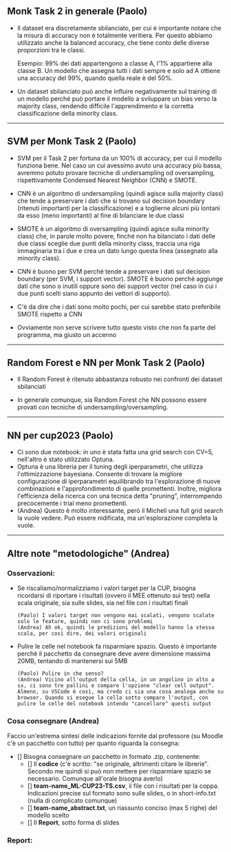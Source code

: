 ## Monk Task 2 in generale (Paolo)

- Il dataset era discretamente sbilanciato, per cui è importante notare che la misura di accuracy
non è totalmente veritiera. Per questo abbiamo utilizzato anche la balanced accuracy, che tiene conto
delle diverse proporzioni tra le classi.

    Esempio: 99% dei dati appartengono a classe A, l'1% appartiene alla classe B. Un modello che assegna
    tutti i dati sempre e solo ad A ottiene una accuracy del 99%, quando quella reale è del 50%.

- Un dataset sbilanciato può anche influire negativamente sul training di un modello perché può portare
il modello a sviluppare un bias verso la majority class, rendendo difficile l'apprendimento e la
corretta classificazione della minority class.

---  

## SVM per Monk Task 2 (Paolo)
- SVM per il Task 2 per fortuna da un 100% di accuracy, per cui il modello funziona bene. Nel caso un cui
avessimo avuto una accuracy più bassa, avremmo potuto provare tecniche di undersampling od oversampling,
rispettivamente Condensed Nearest Neighbor (CNN) e SMOTE.

- CNN è un algoritmo di undersampling (quindi agisce sulla majority class) che tende a preservare i dati
che si trovano sul decision boundary (ritenuti importanti per la classificazione) e a toglierne alcuni più
lontani da esso (meno importanti) al fine di bilanciare le due classi

- SMOTE è un algoritmo di oversampling (quindi agisce sulla minority class) che, in parole molto povere,
finché non ha bilanciato i dati delle due classi sceglie due punti della minority class, traccia una riga
immaginaria tra i due e crea un dato lungo questa linea (assegnato alla minority class).

- CNN è buono per SVM perché tende a preservare i dati sul decision boundary (per SVM, i support vector). SMOTE è
buono perché aggiunge dati che sono o inutili oppure sono dei support vector (nel caso in cui i due punti scelti
siano appunto dei vettori di supporto).

- C'è da dire che i dati sono molto pochi, per cui sarebbe stato preferibile SMOTE rispetto a CNN

- Ovviamente non serve scrivere tutto questo visto che non fa parte del programma, ma giusto un
accenno


---

## Random Forest e NN per Monk Task 2 (Paolo)

- Il Random Forest è ritenuto abbastanza robusto nei confronti dei dataset sbilanciati

- In generale comunque, sia Random Forest che NN possono essere provati con tecniche di undersampling/oversampling.

---

## NN per cup2023 (Paolo)

- Ci sono due notebook: in uno è stata fatta una grid search con CV=5, nell'altro è stato utilizzato Optuna.
- Optuna è una libreria per il tuning degli iperparametri, che utilizza l'ottimizzazione bayesiana. 
Consente di trovare la migliore configurazione di iperparametri equilibrando tra l'esplorazione di nuove 
combinazioni e l'approfondimento di quelle promettenti. Inoltre, migliora l'efficienza della ricerca con una tecnica 
detta "pruning", interrompendo precocemente i trial meno promettenti.
- (Andrea) Questo è molto interessante, però il Micheli una full grid search la vuole vedere. Può essere nidificata, ma un'esplorazione completa la vuole.
---



## Altre note "metodologiche" (Andrea)

### Osservazioni:
- Se riscaliamo/normalizziamo i valori target per la CUP, bisogna ricordarsi di riportare i risultati (ovvero il MEE ottenuto sui test) nella scala originale, sia sulle slides, sia nel file con i risultati finali

      (Paolo) I valori target non vengono mai scalati, vengono scalate solo le feature, quindi non ci sono problemi 
      (Andrea) Ah ok, quindi le predizioni del modello hanno la stessa scala, per così dire, dei valori originali

- Pulire le celle nel notebook fa risparmiare spazio. Questo è importante perché il pacchetto da consegnare deve avere dimensione massima 20MB, tentando di mantenersi sui 5MB
      
      (Paolo) Pulire in che senso?
      (Andrea) Vicino all'output della cella, in un angolino in alto a sx, ci sono tre pallini e compare l'opzione "clear cell output". Almeno, su VSCode è così, ma credo ci sia una cosa analoga anche su browser. Quando si esegue la cella sotto compare l'output, con pulire le celle del notebook intendo "cancellare" questi output

### Cosa consegnare (Andrea)

Faccio un'estrema sintesi delle indicazioni fornite dal professore (su Moodle c'è un pacchetto con tutto) per quanto riguarda la consegna:

- [] Bisogna consegnare un pacchetto in formato .zip, contenente:
    - [] Il **codice** (c'è scritto: "se originale, altrimenti citare le librerie". Secondo me quindi si può non mettere per risparmiare spazio se necessario. Comunque all'orale bisogna averlo)
    - [] **team-name_ML-CUP23-TS.csv**, il file con i risultati per la coppa. Indicazioni precise sul formato sono sulle slides, o in short-info.txt (nulla di complicato comunque)
    - [] **team-name_abstract.txt**, un riassunto conciso (max 5 righe) del modello scelto
    - [] Il **Report**, sotto forma di slides

### Report:





